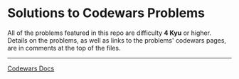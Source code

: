# Solutions to Codewars Problems

All of the problems featured in this repo are difficulty **4 Kyu** or higher. Details on the problems, as well as links to the problems' codewars pages, are in comments at the top of the files.

---
[Codewars Docs](http://www.codewars.com/docs)
